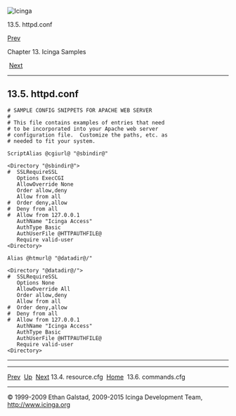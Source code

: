![Icinga](../images/logofullsize.png "Icinga")

13.5. httpd.conf

[Prev](sample-resource.md) 

Chapter 13. Icinga Samples

 [Next](sample-commands.md)

* * * * *

13.5. httpd.conf
----------------

~~~~ {.programlisting}
# SAMPLE CONFIG SNIPPETS FOR APACHE WEB SERVER
#
# This file contains examples of entries that need
# to be incorporated into your Apache web server
# configuration file.  Customize the paths, etc. as
# needed to fit your system.

ScriptAlias @cgiurl@ "@sbindir@"

<Directory "@sbindir@">
#  SSLRequireSSL
   Options ExecCGI
   AllowOverride None
   Order allow,deny
   Allow from all
#  Order deny,allow
#  Deny from all
#  Allow from 127.0.0.1
   AuthName "Icinga Access"
   AuthType Basic
   AuthUserFile @HTTPAUTHFILE@
   Require valid-user
<Directory>

Alias @htmurl@ "@datadir@/"

<Directory "@datadir@/">
#  SSLRequireSSL
   Options None
   AllowOverride All
   Order allow,deny
   Allow from all
#  Order deny,allow
#  Deny from all
#  Allow from 127.0.0.1
   AuthName "Icinga Access"
   AuthType Basic
   AuthUserFile @HTTPAUTHFILE@
   Require valid-user
<Directory>
~~~~

* * * * *

  ------------------------------- -------------------- -------------------------------
  [Prev](sample-resource.md)    [Up](ch13.md)       [Next](sample-commands.md)
  13.4. resource.cfg              [Home](index.md)    13.6. commands.cfg
  ------------------------------- -------------------- -------------------------------

© 1999-2009 Ethan Galstad, 2009-2015 Icinga Development Team,
http://www.icinga.org
